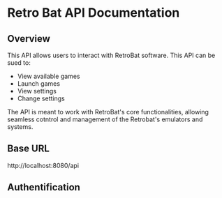 # Retro Bat API Documentation
## Overview
This API allows users to interact with RetroBat software. This API can be sued to: 
- View available games 
- Launch games
- View settings
- Change settings

The API is meant to work with RetroBat's core functionalities, allowing seamless cotntrol and management of the Retrobat's emulators and systems. 
## Base URL
http://localhost:8080/api
## Authentification

